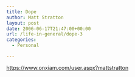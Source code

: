 ```yaml
---
title: Dope
author: Matt Stratton
layout: post
date: 2006-06-17T21:47:00+00:00
url: /life-in-general/dope-3
categories:
  - Personal

---
```

https://www.onxiam.com/user.aspx?mattstratton